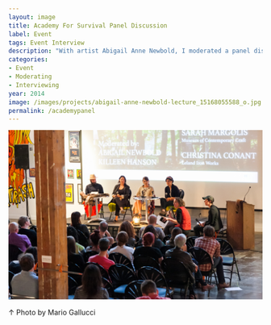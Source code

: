 ```yaml
---
layout: image
title: Academy For Survival Panel Discussion
label: Event
tags: Event Interview
description: "With artist Abigail Anne Newbold, I moderated a panel discussion with participants from Newbold's backcountry retreat, <i>The Academy for Survival</i>. The panel accompanied <i>Borderlander's Outfitter</i>, her 2014 exhibition at Museum of Contemporary Craft and the Philip Feldman Gallery + Project Space at PNCA. Participants included Christina Conant, Ryan Newson, Laura O'Quin, and Sarah Margolis-Pineo, Associate Curator at Museum of Contemporary Craft.<br><br>The Academy for Survival was presented in collaboration with the MFA in Applied Craft + Design, a joint MFA of Oregon College of Art & Craft and PNCA and supported by Signal Fire, Studio Gorm, Rewild Portland, and Leland Iron Works."
categories:
- Event
- Moderating
- Interviewing
year: 2014
image: /images/projects/abigail-anne-newbold-lecture_15168055588_o.jpg
permalink: /academypanel
---
```


<img src="/images/projects/abigail-anne-newbold-lecture_15168055588_o.jpg">
<div class="images-right"><p>&uarr; Photo by Mario Gallucci</p></div>
<section class="clear"></section>
